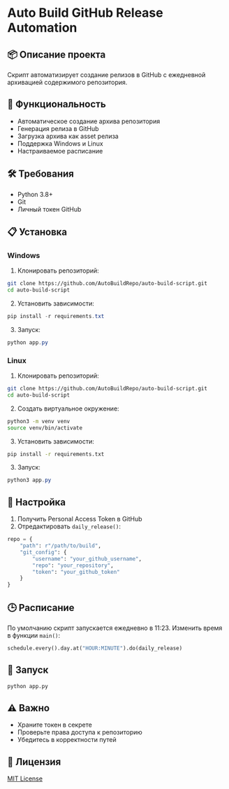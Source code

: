 # Auto Build GitHub Release Automation

## 📦 Описание проекта

Скрипт автоматизирует создание релизов в GitHub с ежедневной архивацией содержимого репозитория.

## 🚀 Функциональность

- Автоматическое создание архива репозитория
- Генерация релиза в GitHub
- Загрузка архива как asset релиза
- Поддержка Windows и Linux
- Настраиваемое расписание

## 🛠 Требования

- Python 3.8+
- Git
- Личный токен GitHub

## 📋 Установка

### Windows

1. Клонировать репозиторий:
```bash
git clone https://github.com/AutoBuildRepo/auto-build-script.git
cd auto-build-script
```

2. Установить зависимости:
```powershell
pip install -r requirements.txt
```

3. Запуск:
```powershell
python app.py
```

### Linux

1. Клонировать репозиторий:
```bash
git clone https://github.com/AutoBuildRepo/auto-build-script.git
cd auto-build-script
```

2. Создать виртуальное окружение:
```bash
python3 -m venv venv
source venv/bin/activate
```

3. Установить зависимости:
```bash
pip install -r requirements.txt
```

3. Запуск:
```powershell
python3 app.py
```

## 🔧 Настройка

1. Получить Personal Access Token в GitHub
2. Отредактировать `daily_release()`:
```python
repo = {
    "path": r"/path/to/build", 
    "git_config": {
        "username": "your_github_username",
        "repo": "your_repository",
        "token": "your_github_token"
    }
}
```

## 🕒 Расписание

По умолчанию скрипт запускается ежедневно в 11:23. Изменить время в функции `main()`:
```python
schedule.every().day.at("HOUR:MINUTE").do(daily_release)
```

## 🐍 Запуск

```bash
python app.py
```

## ⚠️ Важно

- Храните токен в секрете
- Проверьте права доступа к репозиторию
- Убедитесь в корректности путей

## 📄 Лицензия

[MIT License](https://github.com/themaster1970sf/AutoBuildRepo/blob/main/LICENSE)
